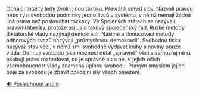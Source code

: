 
Obhájci totality tedy zvolili jinou taktiku. Převrátili smysl slov. Nazvali pravou nebo ryzí svobodou podmínky jednotlivců v systému, v němž nemají žádná jiná práva než poslouchat rozkazy. Ve Spojených státech se nazývají pravými liberály, protože usilují o takový společenský řád. Ruské metody diktátorské vlády nazývají demokracií. Násilné a donucovací metody odborových svazů nazývají „průmyslovou demokracií". Svobodou tisku nazývají stav věcí, v němž smí svobodně vydávat knihy a noviny pouze vláda. Definují svobodu jako možnost dělat „správné" věci a samozřejmě si osobují právo rozhodovat, co je správné a co ne. V jejich očích všemohoucnost vlády znamená úplnou svobodu. Pravým smyslem jejich boje za svobodu je zbavit policejní síly všech omezení.

[🔊 Poslechnout audio](/data/7-paragraphs/audio/chapter_57/para_009-Obhjci-totality-tedy-zvolili-jinou-taktiku-Pevr.mp3)
